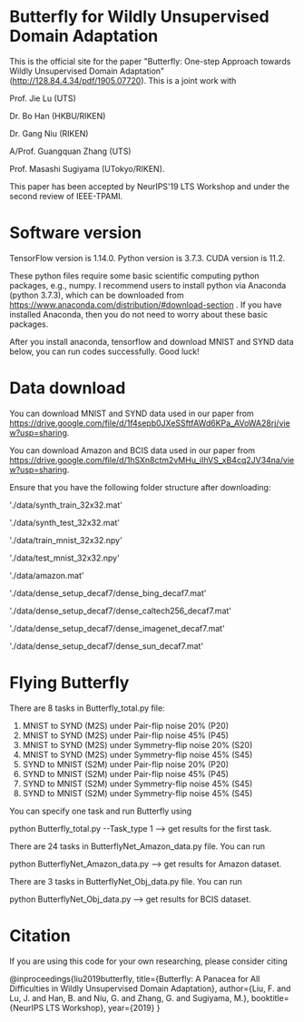 # Butterfly for Wildly Unsupervised Domain Adaptation
This is the official site for the paper "Butterfly: One-step Approach towards Wildly Unsupervised Domain Adaptation" (http://128.84.4.34/pdf/1905.07720). This is a joint work with 

Prof. Jie Lu (UTS)

Dr. Bo Han (HKBU/RIKEN)

Dr. Gang Niu (RIKEN)

A/Prof. Guangquan Zhang (UTS)

Prof. Masashi Sugiyama (UTokyo/RIKEN).

This paper has been accepted by NeurIPS'19 LTS Workshop and under the second review of IEEE-TPAMI.

# Software version
TensorFlow version is 1.14.0. Python version is 3.7.3. CUDA version is 11.2.

These python files require some basic scientific computing python packages, e.g., numpy. I recommend users to install python via Anaconda (python 3.7.3), which can be downloaded from https://www.anaconda.com/distribution/#download-section . If you have installed Anaconda, then you do not need to worry about these basic packages.

After you install anaconda, tensorflow and download MNIST and SYND data below, you can run codes successfully. Good luck!

# Data download
You can download MNIST and SYND data used in our paper from https://drive.google.com/file/d/1f4sepb0JXeSSftfAWd6KPa_AVoWA28rj/view?usp=sharing.

You can download Amazon and BCIS data used in our paper from https://drive.google.com/file/d/1hSXn8ctm2vMHu_iIhVS_xB4cq2JV34na/view?usp=sharing.

Ensure that you have the following folder structure after downloading:

'./data/synth_train_32x32.mat'

'./data/synth_test_32x32.mat'

'./data/train_mnist_32x32.npy'

'./data/test_mnist_32x32.npy'

'./data/amazon.mat'

'./data/dense_setup_decaf7/dense_bing_decaf7.mat'

'./data/dense_setup_decaf7/dense_caltech256_decaf7.mat'

'./data/dense_setup_decaf7/dense_imagenet_decaf7.mat'

'./data/dense_setup_decaf7/dense_sun_decaf7.mat'

# Flying Butterfly
There are 8 tasks in Butterfly_total.py file:
1. MNIST to SYND (M2S) under Pair-flip noise 20% (P20)
2. MNIST to SYND (M2S) under Pair-flip noise 45% (P45)
3. MNIST to SYND (M2S) under Symmetry-flip noise 20% (S20)
4. MNIST to SYND (M2S) under Symmetry-flip noise 45% (S45)
5. SYND to MNIST (S2M) under Pair-flip noise 20% (P20)
6. SYND to MNIST (S2M) under Pair-flip noise 45% (P45)
7. SYND to MNIST (S2M) under Symmetry-flip noise 45% (S45)
8. SYND to MNIST (S2M) under Symmetry-flip noise 45% (S45)

You can specify one task and run Butterfly using 

python Butterfly_total.py --Task_type 1 --> get results for the first task.

There are 24 tasks in ButterflyNet_Amazon_data.py file. You can run 

python ButterflyNet_Amazon_data.py --> get results for Amazon dataset.

There are 3 tasks in ButterflyNet_Obj_data.py file. You can run 

python ButterflyNet_Obj_data.py --> get results for BCIS dataset.

# Citation
If you are using this code for your own researching, please consider citing

@inproceedings{liu2019butterfly,
  title={Butterfly: A Panacea for All Difficulties in Wildly Unsupervised Domain Adaptation},
  author={Liu, F. and Lu, J. and Han, B. and Niu, G. and Zhang, G. and Sugiyama, M.},
  booktitle={NeurIPS LTS Workshop},
  year={2019}
}
